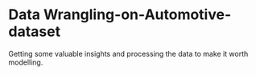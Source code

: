 # Data Wrangling-on-Automotive-dataset
Getting some valuable insights and processing the data to make it worth modelling.
